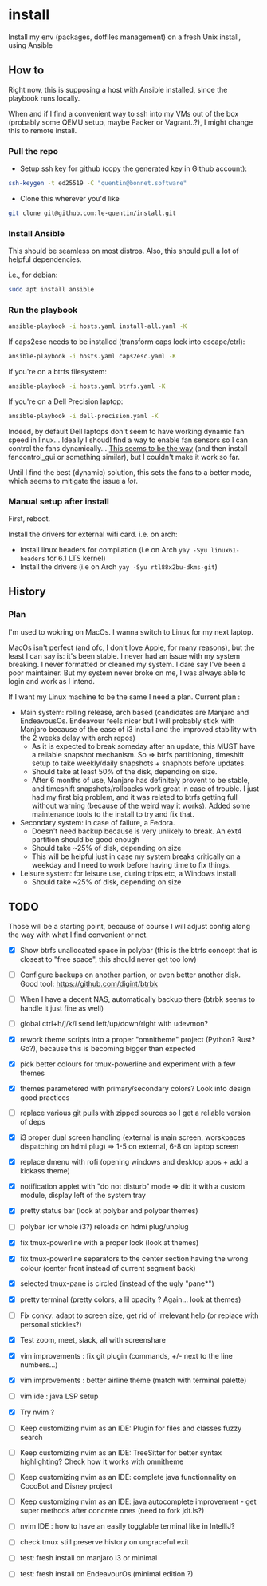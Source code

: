 # install
Install my env (packages, dotfiles management) on a fresh Unix install, using Ansible

## How to

Right now, this is supposing a host with Ansible installed, since the playbook runs locally.

When and if I find a convenient way to ssh into my VMs out of the box (probably some QEMU setup, maybe Packer or Vagrant..?), I might change this to remote install.

### Pull the repo

- Setup ssh key for github (copy the generated key in Github account): 
```sh
ssh-keygen -t ed25519 -C "quentin@bonnet.software"
```
- Clone this wherever you'd like
```sh
git clone git@github.com:le-quentin/install.git
```

### Install Ansible

This should be seamless on most distros. Also, this should pull a lot of helpful dependencies.

i.e., for debian:
```sh
sudo apt install ansible
```

### Run the playbook

```sh
ansible-playbook -i hosts.yaml install-all.yaml -K
```

If caps2esc needs to be installed (transform caps lock into escape/ctrl):

```sh
ansible-playbook -i hosts.yaml caps2esc.yaml -K
```

If you're on a btrfs filesystem:

```sh
ansible-playbook -i hosts.yaml btrfs.yaml -K
```

If you're on a Dell Precision laptop:

```sh
ansible-playbook -i dell-precision.yaml -K
```

Indeed, by default Dell laptops don't seem to have working dynamic fan speed in linux... Ideally I shoudl find a way to enable fan sensors so I can control the fans dynamically... [This seems to be the way](https://www.reddit.com/r/Dell/comments/9pdgid/configuring_the_xps_to_play_nice_with_linux/) (and then install fancontrol_gui or something similar), but I couldn't make it work so far.

Until I find the best (dynamic) solution, this sets the fans to a better mode, which seems to mitigate the issue a *lot*.

### Manual setup after install

First, reboot.

Install the drivers for external wifi card. i.e. on arch:
- Install linux headers for compilation (i.e on Arch `yay -Syu linux61-headers` for 6.1 LTS kernel)
- Install the drivers (i.e on Arch `yay -Syu rtl88x2bu-dkms-git`)

## History 

### Plan

I'm used to wokring on MacOs. I wanna switch to Linux for my next laptop.

MacOs isn't perfect (and ofc, I don't love Apple, for many reasons), but the least I can say is: it's been stable. I never had an issue with my system breaking.
I never formatted or cleaned my system. I dare say I've been a poor maintainer. But my system never broke on me, I was always able to login and work as I intend. 

If I want my Linux machine to be the same I need a plan. Current plan :

* Main system: rolling release, arch based (candidates are Manjaro and EndeavousOs. Endeavour feels nicer but I will probably stick with Manjaro because of the ease of i3 install and the improved stability with the 2 weeks delay with arch repos)
    * As it is expected to break someday after an update, this MUST have a reliable snapshot mechanism. So => btrfs partitioning, timeshift setup to take weekly/daily snapshots + snaphots before updates. 
    * Should take at least 50% of the disk, depending on size.
    * After 6 months of use, Manjaro has definitely provent to be stable, and timeshift snapshots/rollbacks work great in case of trouble. I just had my first big problem, and it was related to btrfs getting full without warning (because of the weird way it works). Added some maintenance tools to the install to try and fix that.
* Secondary system: in case of failure, a Fedora. 
    * Doesn't need backup because is very unlikely to break. An ext4 partition should be good enough
    * Should take ~25% of disk, depending on size
    * This will be helpful just in case my system breaks critically on a weekday and I need to work before having time to fix things.
* Leisure system: for leisure use, during trips etc, a Windows install 
    * Should take ~25% of disk, depending on size

## TODO

Those will be a starting point, because of course I will adjust config along the way with what I find convenient or not.

- [x] Show btrfs unallocated space in polybar (this is the btrfs concept that is closest to "free space", this should never get too low)
- [ ] Configure backups on another partion, or even better another disk. Good tool: https://github.com/digint/btrbk
- [ ] When I have a decent NAS, automatically backup there (btrbk seems to handle it just fine as well)
- [ ] global ctrl+h/j/k/l send left/up/down/right with udevmon? 
- [x] rework theme scripts into a proper "omnitheme" project (Python? Rust? Go?), because this is becoming bigger than expected
- [x] pick better colours for tmux-powerline and experiment with a few themes
- [x] themes parametered with primary/secondary colors? Look into design good practices
- [ ] replace various git pulls with zipped sources so I get a reliable version of deps
- [x] i3 proper dual screen handling (external is main screen, worskpaces dispatching on hdmi plug) => 1-5 on external, 6-8 on laptop screen
- [x] replace dmenu with rofi (opening windows and desktop apps + add a kickass theme)
- [x] notification applet with "do not disturb" mode => did it with a custom module, display left of the system tray
- [x] pretty status bar (look at polybar and polybar themes)
- [ ] polybar (or whole i3?) reloads on hdmi plug/unplug
- [x] fix tmux-powerline with a proper look (look at themes)
- [x] fix tmux-powerline separators to the center section having the wrong colour (center front instead of current segment back)
- [x] selected tmux-pane is circled (instead of the ugly "pane\*")
- [x] pretty terminal (pretty colors, a lil opacity ? Again... look at themes)
- [ ] Fix conky: adapt to screen size, get rid of irrelevant help (or replace with personal stickies?)
- [x] Test zoom, meet, slack, all with screenshare
- [x] vim improvements : fix git plugin (commands, +/- next to the line numbers...)
- [x] vim improvements : better airline theme (match with terminal palette)
- [ ] vim ide : java LSP setup
- [x] Try nvim ?
- [ ] Keep customizing nvim as an IDE: Plugin for files and classes fuzzy search
- [ ] Keep customizing nvim as an IDE: TreeSitter for better syntax highlighting? Check how it works with omnitheme
- [ ] Keep customizing nvim as an IDE: complete java functionnality on CocoBot and Disney project
- [ ] Keep customizing nvim as an IDE: java autocomplete improvement - get super methods after concrete ones (need to fork jdt.ls?)
- [ ] nvim IDE : how to have an easily togglable terminal like in IntelliJ? 
- [ ] check tmux still preserve history on ungraceful exit
- [ ] test: fresh install on manjaro i3 or minimal 
- [ ] test: fresh install on EndeavourOs (minimal edition ?)

